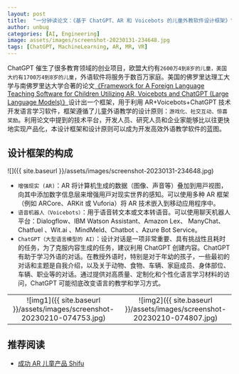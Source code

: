 ```yaml
---
layout: post
title:  "一分钟读论文：《基于 ChatGPT、AR 和 Voicebots 的儿童外教软件设计框架》"
author: unbug
categories: [AI, Engineering]
image: assets/images/screenshot-20230131-234648.jpg
tags: [ChatGPT, MachineLearning, AR, MR, VR]
---
```

ChatGPT 催生了很多教育领域的创业项目，欧盟大约有`2600万4到8岁的儿童，美国大约有1700万4到8岁的儿童`，外语软件将服务于数百万家庭。美国的佛罗里达理工大学与南佛罗里达大学合著的论文[《Framework for A Foreign Language Teaching Software for Children Utilizing AR, Voicebots and ChatGPT (Large Language Models)》][paper1-url]设计出一个框架，用于利用 AR+Voicebots+ChatGPT 技术开发语言学习软件，框架遵循了⼉童外语教学的设计原则：`游戏化、社交互动、惊喜奖励`。利用论文中提到的技术平台，开发人员、研究人员和企业家能够比以往更快地实现产品化，本设计框架和设计原则可以成为开发高效外语教学软件的蓝图。

## 设计框架的构成
![]({{ site.baseurl }}/assets/images/screenshot-20230131-234648.jpg)

- `增强现实 (AR)`：AR 将计算机⽣成的数据（图像、声⾳等）叠加到⽤⼾视图，向其中添加数字信息层来增强⽤⼾对现实世界的感知。可以使⽤多种 AR 框架（例如 ARCore、ARKit 或 Vuforia）将 AR 技术嵌⼊到移动应⽤程序中。 
- `语音机器人（Voicebots）`：用于语⾳转⽂本或⽂本转语⾳。可以使用聊天机器⼈平台：Dialogflow、IBM Watson Assistant、Amazon Lex、 ManyChat、Chatfuel 、Wit.ai 、MindMeld、Chatbot 、Azure Bot Service。
- `ChatGPT（大型语言模型的 AI）`：设计对话是⼀项⾮常重要、具有挑战性且耗时的任务，为了克服内容生成的任务，建议利用 ChatGPT 创建内容。ChatGPT 有助于学习外语的对话。在教授外语时，特别是对于年幼的孩子，一些最初的对话和主题是自我介绍，以及关于动物、食物、车辆、家庭成员、身体部位、车辆、职业等的对话。通过提供对高质量、定制化和个性化语言学习材料的访问，ChatGPT 可能彻底改变语言的教学和学习方式。

|                                       |                                       |
|:-------------------------------------:|:-------------------------------------:|
|![img1]({{ site.baseurl }}/assets/images/screenshot-20230210-074753.jpg)| ![img2]({{ site.baseurl }}/assets/images/screenshot-20230210-074807.jpg) |

## 推荐阅读
- [成功 AR 儿童产品 Shifu][links-1]


[paper1-url]: https://dergipark.org.tr/en/download/article-file/2864638
[links-1]: https://www.playshifu.com/